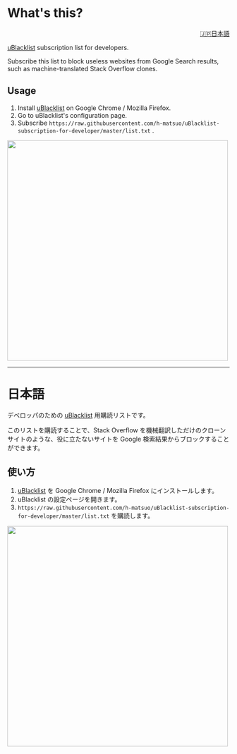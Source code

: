 # What's this?

<div align="right">

[🇯🇵日本語](#日本語)

</div>

[uBlacklist](https://github.com/iorate/uBlacklist) subscription list for developers.

Subscribe this list to block useless websites from Google Search results, such as machine-translated Stack Overflow clones.

## Usage

1. Install [uBlacklist](https://github.com/iorate/uBlacklist) on Google Chrome / Mozilla Firefox.
1. Go to uBlacklist's configuration page.
1. Subscribe `https://raw.githubusercontent.com/h-matsuo/uBlacklist-subscription-for-developer/master/list.txt` .

<img src="https://user-images.githubusercontent.com/19528041/66701709-32579f00-ed3a-11e9-8bff-dce247495454.png" width="500px">


---


# 日本語

デベロッパのための [uBlacklist](https://github.com/iorate/uBlacklist) 用購読リストです。

このリストを購読することで、Stack Overflow を機械翻訳しただけのクローンサイトのような、役に立たないサイトを Google 検索結果からブロックすることができます。

## 使い方

1. [uBlacklist](https://github.com/iorate/uBlacklist) を Google Chrome / Mozilla Firefox にインストールします。
1. uBlacklist の設定ページを開きます。
1. `https://raw.githubusercontent.com/h-matsuo/uBlacklist-subscription-for-developer/master/list.txt` を購読します。

<img src="https://user-images.githubusercontent.com/19528041/66701709-32579f00-ed3a-11e9-8bff-dce247495454.png" width="500px">
